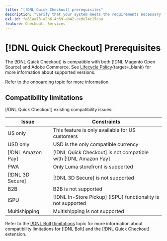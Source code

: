 ```yaml
---
title: "[!DNL Quick Checkout] prerequisites"
description: "Verify that your system meets the requirements necessary to use the [!DNL Quick Checkout] for Adobe Commerce extension."
exl-id: fa61aa73-a2b6-4c69-ab42-cede74c15caa
feature: Checkout, Services
---
```

# [!DNL Quick Checkout] Prerequisites

The [!DNL Quick Checkout] is compatible with both [!DNL Magento Open Source] and Adobe Commerce. See [Lifecycle Policy](https://experienceleague.adobe.com/docs/commerce-operations/release/planning/lifecycle-policy.html){target=_blank} for more information about supported versions.

Refer to the [onboarding](../quick-checkout/onboarding.md) topic for more information.

## Compatibility limitations

[!DNL Quick Checkout] existing compatibility issues:

| **Issue** | **Constraints** |
|----------------|-----------------|
| US only| This feature is only available for US customers |
| USD only| USD is the only compatible currency |
| [!DNL Amazon Pay] | [!DNL Quick Checkout] is not compatible with [!DNL Amazon Pay] |
| PWA | Only Luma storefront is supported |
| [!DNL 3D Secure] | [!DNL 3D Secure] is not supported |
| B2B | B2B is not supported |
| ISPU | [!DNL In-Store Pickup] (ISPU) functionality is not supported |
| Multishipping | Multishipping is not supported |

Refer to the [[!DNL Bolt] limitations](https://help.bolt.com/integrations/adobe-quick-checkout/set-up/#limitations) topic for more information about compatibility limitations for [!DNL Bolt] and the [!DNL Quick Checkout] extension.
